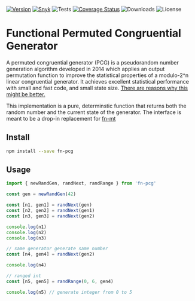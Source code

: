 [![Version](https://img.shields.io/npm/v/fn-pcg)](https://www.npmjs.com/package/fn-pcg)
[![Snyk](https://snyk.io/test/github/philihp/fn-pcg/badge.svg)](https://snyk.io/test/github/philihp/fn-pcg)
![Tests](https://github.com/philihp/fn-pcg/workflows/tests/badge.svg)
[![Coverage Status](https://coveralls.io/repos/github/philihp/fn-pcg/badge.svg?branch=main)](https://coveralls.io/github/philihp/fn-pcg?branch=main)
![Downloads](https://img.shields.io/npm/dt/fn-pcg)
![License](https://img.shields.io/npm/l/fn-pcg)

# Functional Permuted Congruential Generator

A permuted congruential generator (PCG) is a pseudorandom number generation algorithm developed in 2014 which applies an output permutation function to improve the statistical properties of a modulo-2^n linear congruential generator. It achieves excellent statistical performance with small and fast code, and small state size. [There are reasons why this might be better.](https://www.pcg-random.org/index.html)

This implementation is a pure, determinstic function that returns both the random number and the current state of the generator. The interface is meant to be a drop-in replacement for [fn-mt](https://www.npmjs.com/package/fn-mt)

## Install

```bash
npm install --save fn-pcg
```

## Usage

```js
import { newRandGen, randNext, randRange } from 'fn-pcg'

const gen = newRandGen(42)

const [n1, gen1] = randNext(gen)
const [n2, gen2] = randNext(gen1)
const [n3, gen3] = randNext(gen2)

console.log(n1)
console.log(n2)
console.log(n3)

// same generator generate same number
const [n4, gen4] = randNext(gen2)

console.log(n4)

// ranged int
const [n5, gen5] = randRange(0, 6, gen4)

console.log(n5) // generate integer from 0 to 5
```
